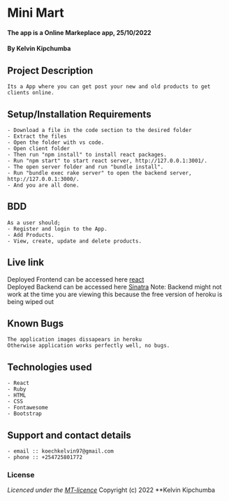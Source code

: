 # Mini Mart
#### The app is a Online Markeplace app, 25/10/2022
#### **By Kelvin Kipchumba**
## Project Description
    Its a App where you can get post your new and old products to get clients online.
## Setup/Installation Requirements
    - Download a file in the code section to the desired folder
    - Extract the files
    - Open the folder with vs code.
    - Open client folder
    - Then run "npm install" to install react packages.
    - Run "npm start" to start react server, http://127.0.0.1:3001/.
    - The open server folder and run "bundle install".
    - Run "bundle exec rake server" to open the backend server, http://127.0.0.1:3000/.
    - And you are all done.


## BDD
    As a user should;
    - Register and login to the App.
    - Add Products.
    - View, create, update and delete products.
   
    
## Live link
Deployed Frontend can be accessed here [react](https://subtle-frangollo-5233f5.netlify.app/auth)   
Deployed Backend can be accessed here [Sinatra](https://railsproject34.herokuapp.com/)
Note: Backend might not work at the time you are viewing this because the free version of heroku is being wiped out

## Known Bugs
    The application images dissapears in heroku
    Otherwise application works perfectly well, no bugs.

## Technologies used
    - React 
    - Ruby
    - HTML
    - CSS
    - Fontawesome
    - Bootstrap

## Support and contact details
    - email :: koechkelvin97@gmail.com
    - phone :: +254725801772

### License
*Licenced under the [MT-licence](https://github.com/k-koech/mini-marketplace/blob/master/LICENSE.md)*
Copyright (c) 2022 **Kelvin Kipchumba
